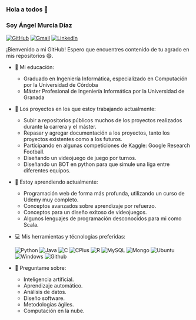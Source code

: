 ### Hola a todos 👋
### Soy Ángel Murcia Díaz

[![GitHub](https://img.shields.io/badge/GitHub-100000?style=for-the-badge&logo=github&logoColor=white)](https://github.com/NSInductus)
[![Gmail](https://img.shields.io/badge/Gmail-D14836?style=for-the-badge&logo=gmail&logoColor=white)](mailto:angel.ns.333@gmail.com)
[![Linkedln](https://img.shields.io/badge/LinkedIn-0077B5?style=for-the-badge&logo=linkedin&logoColor=white)](https://www.linkedin.com/in/%C3%A1ngel-murcia-d%C3%ADaz-731784195/)

¡Bienvenido a mi GitHub! Espero que encuentres contenido de tu agrado en mis repositorios :smile:.

- :book: Mi educación:

  - Graduado en Ingeniería Informática, especializado en Computación por la Universidad de Córdoba
  - Máster Profesional de Ingeniería Informática por la Universidad de Granada

- 🔭 Los proyectos en los que estoy trabajando actualmente:

  - Subir a repositorios públicos muchos de los proyectos realizados durante la carrera y el máster.
  - Repasar y agregar documentación a los proyectos, tanto los proyectos existentes como a los futuros.
  - Participando en algunas competiciones de Kaggle: Google Research Football.
  - Diseñando un videojuego de juego por turnos.
  - Diseñando un BOT en python para que simule una liga entre diferentes equipos.
  
- 🌱 Estoy aprendiendo actualmente:

  - Programación web de forma más profunda, utilizando un curso de Udemy muy completo.
  - Conceptos avanzados sobre aprendizaje por refuerzo.
  - Conceptos para un diseño exitoso de videojuegos.
  - Algunos lenguajes de programación desconocidos para mi como Scala.
  
- :computer: Mis herramientas y técnologias preferidas:

  ![Python](https://img.shields.io/badge/Python-14354C?style=for-the-badge&logo=python&logoColor=white)
  ![Java](https://img.shields.io/badge/Java-ED8B00?style=for-the-badge&logo=java&logoColor=white)
  ![C](https://img.shields.io/badge/C-00599C?style=for-the-badge&logo=c&logoColor=white)
  ![CPlus](https://img.shields.io/badge/C%2B%2B-00599C?style=for-the-badge&logo=c%2B%2B&logoColor=white)
  ![R](https://img.shields.io/badge/R-276DC3?style=for-the-badge&logo=r&logoColor=white)
  ![MySQL](https://img.shields.io/badge/MySQL-00000F?style=for-the-badge&logo=mysql&logoColor=white)
  ![Mongo](https://img.shields.io/badge/MongoDB-4EA94B?style=for-the-badge&logo=mongodb&logoColor=white)
  ![Ubuntu](https://img.shields.io/badge/Ubuntu-E95420?style=for-the-badge&logo=ubuntu&logoColor=white)
  ![Windows](https://img.shields.io/badge/Windows-0078D6?style=for-the-badge&logo=windows&logoColor=white)
  ![Github](https://img.shields.io/badge/GitHub-100000?style=for-the-badge&logo=github&logoColor=white)
  
- 💬 Preguntame sobre:

  - Inteligencia artificial.
  - Aprendizaje automático.
  - Análisis de datos.
  - Diseño software.
  - Metodologias ágiles.
  - Computación en la nube.
  
<!--
**NSInductus/NSInductus** is a ✨ _special_ ✨ repository because its `README.md` (this file) appears on your GitHub profile.

Here are some ideas to get you started:

- 🔭 I’m currently working on ...
- 🌱 I’m currently learning ...
- 👯 I’m looking to collaborate on ...
- 🤔 I’m looking for help with ...
- 💬 Ask me about ...
- 📫 How to reach me: ...
- 😄 Pronouns: ...
- ⚡ Fun fact: ...

Badges extraidos de: https://github.com/alexandresanlim/Badges4-README.md-Profile
Emojis MD extraidos de: https://gist.github.com/rxaviers/7360908
-->
